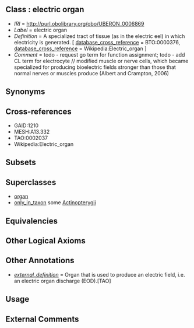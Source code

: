 
## Class : electric organ

 * *IRI* = http://purl.obolibrary.org/obo/UBERON_0006869
 * *Label* = electric organ
 * *Definition* = A specialized tract of tissue (as in the electric eel) in which electricity is generated. [ [database_cross_reference](../../ef/oboInOwl#hasDbXref.md) = BTO:0000376, [database_cross_reference](../../ef/oboInOwl#hasDbXref.md) = Wikipedia:Electric_organ ]
 * *Comment* = todo - request go term for function assignment; todo - add CL term for electrocyte // modified muscle or nerve cells, which became specialized for producing bioelectric fields stronger than those that normal nerves or muscles produce (Albert and Crampton, 2006)

## Synonyms


## Cross-references

 * GAID:1210
 * MESH:A13.332
 * TAO:0002037
 * Wikipedia:Electric_organ

## Subsets


## Superclasses

 * [organ](../../UBERON/62/UBERON_0000062.md)
 * [only_in_taxon](../../RO/60/RO_0002160.md) some [Actinopterygii](../../NCBITaxon/98/NCBITaxon_7898.md)

## Equivalencies


## Other Logical Axioms


## Other Annotations

 * *[external_definition](../../UBPROP/01/UBPROP_0000001.md)* = Organ that is used to produce an electric field, i.e. an electric organ discharge (EOD).[TAO]

## Usage


## External Comments

